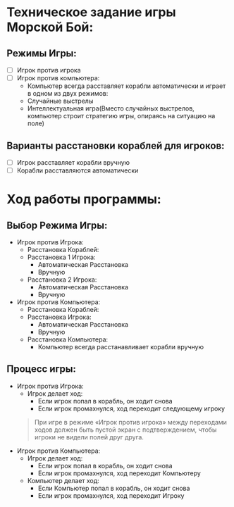 # Техническое задание игры Морской Бой:
## Режимы Игры:
- [ ] Игрок против игрока
- [ ] Игрок против компьютера:
    - Компьютер всегда расставляет корабли автоматически и играет в одном из двух режимов:
    - Случайные выстрелы
    - Интеллектуальная игра(Вместо случайных выстрелов, компьютер строит стратегию игры, опираясь на ситуацию на поле)
## Варианты расстановки кораблей для игроков:
- [ ] Игрок расставляет корабли вручную
- [ ] Корабли расставляются автоматически
# Ход работы программы:
## Выбор Режима Игры:
- Игрок против Игрока:
   - Расстановка Кораблей:
   - Расстановка 1 Игрока:
       - Автоматическая Расстановка
       - Вручную
   - Расстановка 2 Игрока:
       - Автоматическая Расстановка
       - Вручную 
- Игрок против Компьютера:
   - Расстановка Кораблей:
   - Расстановка Игрока:
       - Автоматическая Расстановка
       - Вручную
   - Расстановка Компьютера:
       - Компьютер всегда расстанавливает корабли вручную
## Процесс игры:
- Игрок против Игрока:
   - Игрок делает ход:
       - Если игрок попал в корабль, он ходит снова
       - Если игрок промахнулся, ход переходит следующему игроку
   > При игре в режиме «Игрок против игрока» между переходами ходов должен быть пустой экран с подтверждением, чтобы игроки не видели полей друг друга.
- Игрок против Компьютера:
   - Игрок делает ход:
       - Если игрок попал в корабль, он ходит снова
       - Если игрок промахнулся, ход переходит Компьютеру
   - Компьютер делает ход:
       - Если Компьютер попал в корабль, он ходит снова
       - Если игрок промахнулся, ход переходит Игроку
